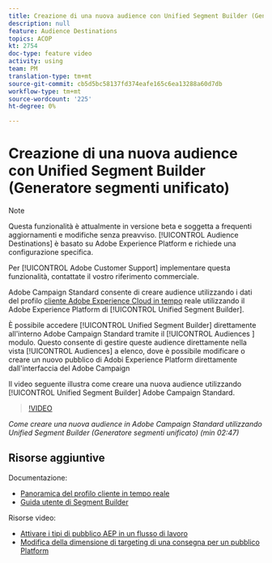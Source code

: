 ```yaml
---
title: Creazione di una nuova audience con Unified Segment Builder (Generatore segmenti unificato)
description: null
feature: Audience Destinations
topics: ACOP
kt: 2754
doc-type: feature video
activity: using
team: PM
translation-type: tm+mt
source-git-commit: cb5d5bc58137fd374eafe165c6ea13288a60d7db
workflow-type: tm+mt
source-wordcount: '225'
ht-degree: 0%

---
```



# Creazione di una nuova audience con Unified Segment Builder (Generatore segmenti unificato)

>[!NOTE]
>
>Questa funzionalità è attualmente in versione beta e soggetta a frequenti aggiornamenti e modifiche senza preavviso. [!UICONTROL Audience Destinations] è basato su  Adobe Experience Platform e richiede una configurazione specifica.
>
>Per [!UICONTROL Adobe Customer Support] implementare questa funzionalità, contattate il vostro riferimento commerciale.

 Adobe Campaign Standard consente di creare audience utilizzando i dati del profilo [cliente Adobe Experience Cloud in tempo](https://docs.adobe.com/content/help/en/platform-learn/tutorials/profiles/understanding-the-real-time-customer-profile.html) reale utilizzando il Adobe Experience Platform di  [!UICONTROL Unified Segment Builder].

È possibile accedere [!UICONTROL Unified Segment Builder] direttamente all&#39;interno  Adobe Campaign Standard tramite il [!UICONTROL Audiences ] modulo. Questo consente di gestire queste audience direttamente nella vista [!UICONTROL Audiences] a elenco, dove è possibile modificare o creare un nuovo pubblico di Adobi Experience Platform  direttamente dall&#39;interfaccia del Adobe Campaign 

Il video seguente illustra come creare una nuova audience utilizzando [!UICONTROL Unified Segment Builder] Adobe Campaign Standard.

>[!VIDEO](https://video.tv.adobe.com/v/27638?quality=12)

*Come creare una nuova audience in  Adobe Campaign Standard utilizzando Unified Segment Builder (Generatore segmenti unificato) (min 02:47)*

## Risorse aggiuntive

Documentazione:

* [Panoramica del profilo cliente in tempo reale](https://www.adobe.io/apis/experienceplatform/home/profile-identity-segmentation/profile-identity-segmentation-services.html#!api-specification/markdown/narrative/technical_overview/unified_profile_architectural_overview/unified_profile_architectural_overview.md)
* [Guida utente di Segment Builder](https://www.adobe.io/apis/experienceplatform/home/profile-identity-segmentation/profile-identity-segmentation-services.html#!api-specification/markdown/narrative/technical_overview/segmentation/segment-builder-guide.md)

Risorse video:

* [Attivare i tipi di pubblico AEP in un flusso di lavoro](/help/profiles-and-audiences/audience-destinations/activating-aep-audiences.md)
* [Modifica della dimensione di targeting di una consegna per un pubblico Platform](/help/profiles-and-audiences/audience-destinations/changing-targeting-dimension.md)
